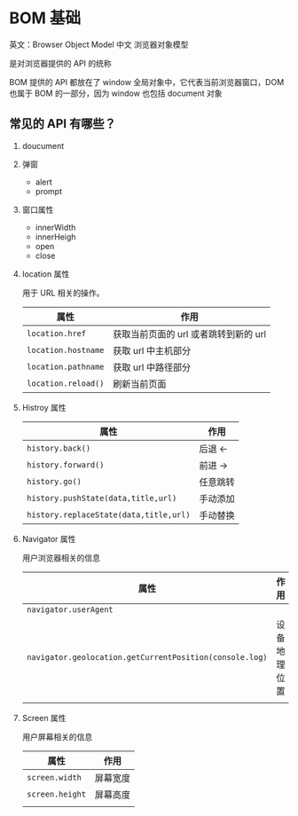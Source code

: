 # BOM 基础
英文：Browser Object Model
中文 浏览器对象模型

是对浏览器提供的 API 的统称

BOM 提供的 API 都放在了 window 全局对象中，它代表当前浏览器窗口，DOM 也属于 BOM 的一部分，因为 window 也包括 document 对象

## 常见的 API 有哪些？
1. doucument

2. 弹窗
    * alert
    * prompt
    
3. 窗口属性
    
    * innerWidth
    * innerHeigh
    * open
    * close
    
4. location 属性

    用于 URL 相关的操作。

    | 属性                | 作用                                  |
    | ------------------- | ------------------------------------- |
    | `location.href`     | 获取当前页面的 url 或者跳转到新的 url |
    | `location.hostname` | 获取 url 中主机部分                   |
    | `location.pathname` | 获取 url 中路径部分                   |
    | `location.reload()` | 刷新当前页面                          |

5. Histroy 属性

    | 属性                                   | 作用     |
    | -------------------------------------- | -------- |
    | `history.back()`                       | 后退 <-  |
    | `history.forward()`                    | 前进 ->  |
    | `history.go()`                         | 任意跳转 |
    | `history.pushState(data,title,url)`    | 手动添加 |
    | `history.replaceState(data,title,url)` | 手动替换 |

6. Navigator 属性

    用户浏览器相关的信息

    | 属性                                                    | 作用         |
    | ------------------------------------------------------- | ------------ |
    | `navigator.userAgent`                                   |              |
    | `navigator.geolocation.getCurrentPosition(console.log)` | 设备地理位置 |
    |                                                         |              |

7. Screen 属性

    用户屏幕相关的信息

    | 属性            | 作用     |
    | --------------- | -------- |
    | `screen.width`  | 屏幕宽度 |
    | `screen.height` | 屏幕高度 |
    |                 |          |

